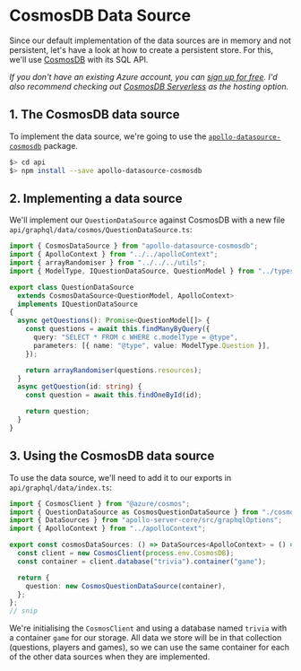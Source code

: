 # CosmosDB Data Source

Since our default implementation of the data sources are in memory and not persistent, let's have a look at how to create a persistent store. For this, we'll use [CosmosDB](https://azure.microsoft.com/services/cosmos-db/?WT.mc_id=javascript-13112-aapowell) with its SQL API.

_If you don't have an existing Azure account, you can [sign up for free](https://azure.microsoft.com/free/?WT.mc_id=javascript-13112-aapowell). I'd also recommend checking out [CosmosDB Serverless](https://docs.microsoft.com/azure/cosmos-db/serverless?WT.mc_id=javascript-13112-aapowell) as the hosting option._

## 1. The CosmosDB data source

To implement the data source, we're going to use the [`apollo-datasource-cosmosdb`](https://github.com/andrejpk/apollo-datasource-cosmosdb) package.

```bash
$> cd api
$> npm install --save apollo-datasource-cosmosdb
```

## 2. Implementing a data source

We'll implement our `QuestionDataSource` against CosmosDB with a new file `api/graphql/data/cosmos/QuestionDataSource.ts`:

```typescript
import { CosmosDataSource } from "apollo-datasource-cosmosdb";
import { ApolloContext } from "../../apolloContext";
import { arrayRandomiser } from "../../../utils";
import { ModelType, IQuestionDataSource, QuestionModel } from "../types";

export class QuestionDataSource
  extends CosmosDataSource<QuestionModel, ApolloContext>
  implements IQuestionDataSource
{
  async getQuestions(): Promise<QuestionModel[]> {
    const questions = await this.findManyByQuery({
      query: "SELECT * FROM c WHERE c.modelType = @type",
      parameters: [{ name: "@type", value: ModelType.Question }],
    });

    return arrayRandomiser(questions.resources);
  }
  async getQuestion(id: string) {
    const question = await this.findOneById(id);

    return question;
  }
}
```

## 3. Using the CosmosDB data source

To use the data source, we'll need to add it to our exports in `api/graphql/data/index.ts`:

```typescript
import { CosmosClient } from "@azure/cosmos";
import { QuestionDataSource as CosmosQuestionDataSource } from "./cosmos/QuestionDataSource";
import { DataSources } from "apollo-server-core/src/graphqlOptions";
import { ApolloContext } from "../apolloContext";

export const cosmosDataSources: () => DataSources<ApolloContext> = () => {
  const client = new CosmosClient(process.env.CosmosDB);
  const container = client.database("trivia").container("game");

  return {
    question: new CosmosQuestionDataSource(container),
  };
};
// snip
```

We're initialising the `CosmosClient` and using a database named `trivia` with a container `game` for our storage. All data we store will be in that collection (questions, players and games), so we can use the same container for each of the other data sources when they are implemented.
